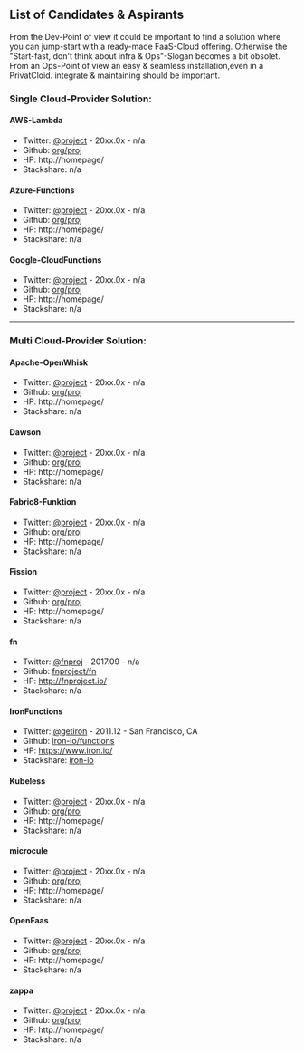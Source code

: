 ## List of Candidates & Aspirants

From the Dev-Point of view it could be important to find a solution where you can jump-start with a ready-made FaaS-Cloud offering. Otherwise the "Start-fast, don't think about infra & Ops"-Slogan becomes a bit obsolet. From an Ops-Point of view an easy & seamless installation,even in a PrivatCloid. integrate & maintaining should be important.

### Single Cloud-Provider Solution:
#### AWS-Lambda
- Twitter: [@project](https://twitter.com/project) - 20xx.0x - n/a
- Github: [org/proj](https://github.com/org/proj)
- HP: http://homepage/
- Stackshare: n/a
#### Azure-Functions
- Twitter: [@project](https://twitter.com/project) - 20xx.0x - n/a
- Github: [org/proj](https://github.com/org/proj)
- HP: http://homepage/
- Stackshare: n/a
#### Google-CloudFunctions
- Twitter: [@project](https://twitter.com/project) - 20xx.0x - n/a
- Github: [org/proj](https://github.com/org/proj)
- HP: http://homepage/
- Stackshare: n/a

---

### Multi Cloud-Provider Solution:
#### Apache-OpenWhisk
- Twitter: [@project](https://twitter.com/project) - 20xx.0x - n/a
- Github: [org/proj](https://github.com/org/proj)
- HP: http://homepage/
- Stackshare: n/a
#### Dawson
- Twitter: [@project](https://twitter.com/project) - 20xx.0x - n/a
- Github: [org/proj](https://github.com/org/proj)
- HP: http://homepage/
- Stackshare: n/a
#### Fabric8-Funktion
- Twitter: [@project](https://twitter.com/project) - 20xx.0x - n/a
- Github: [org/proj](https://github.com/org/proj)
- HP: http://homepage/
- Stackshare: n/a
#### Fission
- Twitter: [@project](https://twitter.com/project) - 20xx.0x - n/a
- Github: [org/proj](https://github.com/org/proj)
- HP: http://homepage/
- Stackshare: n/a
#### fn
- Twitter: [@fnproj](https://twitter.com/fnproj) - 2017.09 - n/a
- Github: [fnproject/fn](https://github.com/fnproject/fn)
- HP: http://fnproject.io/
- Stackshare: n/a
#### IronFunctions
- Twitter: [@getiron](https://twitter.com/getiron) - 2011.12 - San Francisco, CA
- Github: [iron-io/functions](https://github.com/iron-io/functions)
- HP: https://www.iron.io/
- Stackshare: [iron-io](https://stackshare.io/iron-io)
#### Kubeless
- Twitter: [@project](https://twitter.com/project) - 20xx.0x - n/a
- Github: [org/proj](https://github.com/org/proj)
- HP: http://homepage/
- Stackshare: n/a
#### microcule
- Twitter: [@project](https://twitter.com/project) - 20xx.0x - n/a
- Github: [org/proj](https://github.com/org/proj)
- HP: http://homepage/
- Stackshare: n/a
#### OpenFaas
- Twitter: [@project](https://twitter.com/project) - 20xx.0x - n/a
- Github: [org/proj](https://github.com/org/proj)
- HP: http://homepage/
- Stackshare: n/a
#### zappa
- Twitter: [@project](https://twitter.com/project) - 20xx.0x - n/a
- Github: [org/proj](https://github.com/org/proj)
- HP: http://homepage/
- Stackshare: n/a
